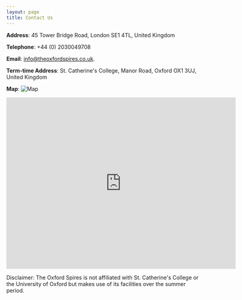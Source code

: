 ```yaml
---
layout: page
title: Contact Us
---
```


**Address**: 45 Tower Bridge Road, London SE1 4TL, United Kingdom

**Telephone**: +44 (0) 2030049708

**Email**: [info@theoxfordspires.co.uk](info@theoxfordspires.co.uk).

**Term-time Address**: St. Catherine's College, Manor Road, Oxford OX1 3UJ, United Kingdom

**Map**:
![Map](http://kosrae.stcatz.ox.ac.uk/modules/ckeditor/ckfinder/userfiles/files/Col_02A3_1080.jpg)
<iframe src="https://www.google.com/maps/embed?pb=!1m14!1m8!1m3!1d9878.950439293743!2d-1.2460749007530534!3d51.75612144967078!3m2!1i1024!2i768!4f13.1!3m3!1m2!1s0x4876c154a2c2921d%3A0x74d94012acb4a403!2sSt+Catherine&#39;s+College!5e0!3m2!1sen!2sus!4v1412897384144" width="600" height="450" frameborder="0" style="border:0"></iframe>

<p class="message">
Disclaimer: The Oxford Spires is not affiliated with St. Catherine's College or the University of Oxford but makes use of its facilities over the summer period.
</p>
